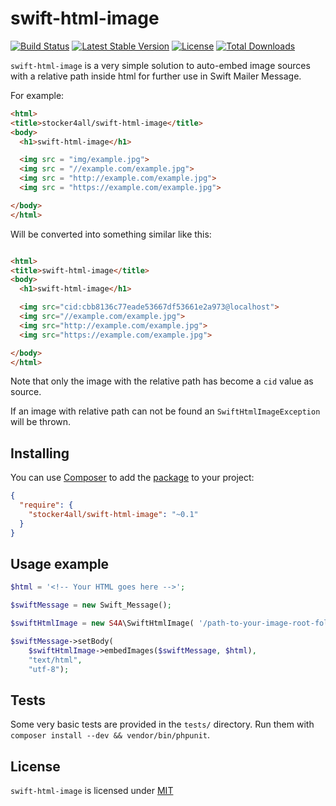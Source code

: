 # swift-html-image

[![Build Status](https://travis-ci.org/stocker4all/swift-html-image.svg?branch=master)](https://travis-ci.org/stocker4all/swift-html-image.svg?branch=master) [![Latest Stable Version](https://poser.pugx.org/stocker4all/swift-html-image/version)](https://packagist.org/packages/stocker4all/swift-html-image) [![License](https://poser.pugx.org/stocker4all/swift-html-image/license)](https://packagist.org/packages/stocker4all/swift-html-image) [![Total Downloads](https://poser.pugx.org/stocker4all/swift-html-image/downloads.png)](https://packagist.org/packages/stocker4all/swift-html-image)

`swift-html-image` is a very simple solution to auto-embed image sources with a relative path inside html for further use in Swift Mailer Message.

For example:

```html
<html>
<title>stocker4all/swift-html-image</title>
<body>
  <h1>swift-html-image</h1>

  <img src = "img/example.jpg">
  <img src = "//example.com/example.jpg">
  <img src = "http://example.com/example.jpg">
  <img src = "https://example.com/example.jpg">

</body>
</html>
```

Will be converted into something similar like this:

```html

<html>
<title>swift-html-image</title>
<body>
  <h1>swift-html-image</h1>

  <img src="cid:cbb8136c77eade53667df53661e2a973@localhost">
  <img src="//example.com/example.jpg">
  <img src="http://example.com/example.jpg">
  <img src="https://example.com/example.jpg">

</body>
</html>
```

Note that only the image with the relative path has become a `cid` value as source.

If an image with relative path can not be found an `SwiftHtmlImageException` will be thrown.

## Installing

You can use [Composer](http://getcomposer.org/) to add the [package](https://packagist.org/packages/stocker4all/swift-html-image) to your project:

```json
{
  "require": {
    "stocker4all/swift-html-image": "~0.1"
  }
}
```

## Usage example

```php
$html = '<!-- Your HTML goes here -->';

$swiftMessage = new Swift_Message();

$swiftHtmlImage = new S4A\SwiftHtmlImage( '/path-to-your-image-root-folder' );

$swiftMessage->setBody(
    $swiftHtmlImage->embedImages($swiftMessage, $html),
    "text/html",
    "utf-8");
```

## Tests

Some very basic tests are provided in the `tests/` directory. Run them with `composer install --dev && vendor/bin/phpunit`.

## License

`swift-html-image` is licensed under [MIT](LICENSE.md)
